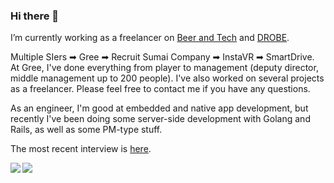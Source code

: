 ### Hi there 👋

I’m currently working as a freelancer on [Beer and Tech](http://www.beerandtech.com/) and [DROBE](https://drobe.co.jp/).

Multiple SIers ➡ Gree ➡ Recruit Sumai Company ➡ InstaVR ➡ SmartDrive.
At Gree, I've done everything from player to management (deputy director, middle management up to 200 people).
I've also worked on several projects as a freelancer. Please feel free to contact me if you have any questions.

As an engineer, I'm good at embedded and native app development, but recently I've been doing some server-side development with Golang and Rails, as well as some PM-type stuff.

The most recent interview is [here](https://blog.smartdrive.co.jp/employee-interview-yagita/).

<a href="https://github.com/anuraghazra/github-readme-stats">
  <img align="left" src="https://github-readme-stats.vercel.app/api?username=yagihiro&count_private=true&show_icons=true" />
</a>
<a href="https://github.com/anuraghazra/github-readme-stats">
  <img align="left" src="https://github-readme-stats.vercel.app/api/top-langs/?username=yagihiro&layout=compact" />
</a>

<!--
**yagihiro/yagihiro** is a ✨ _special_ ✨ repository because its `README.md` (this file) appears on your GitHub profile.

Here are some ideas to get you started:

- 🔭 I’m currently working on ...
- 🌱 I’m currently learning ...
- 👯 I’m looking to collaborate on ...
- 🤔 I’m looking for help with ...
- 💬 Ask me about ...
- 📫 How to reach me: ...
- 😄 Pronouns: ...
- ⚡ Fun fact: ...
-->

